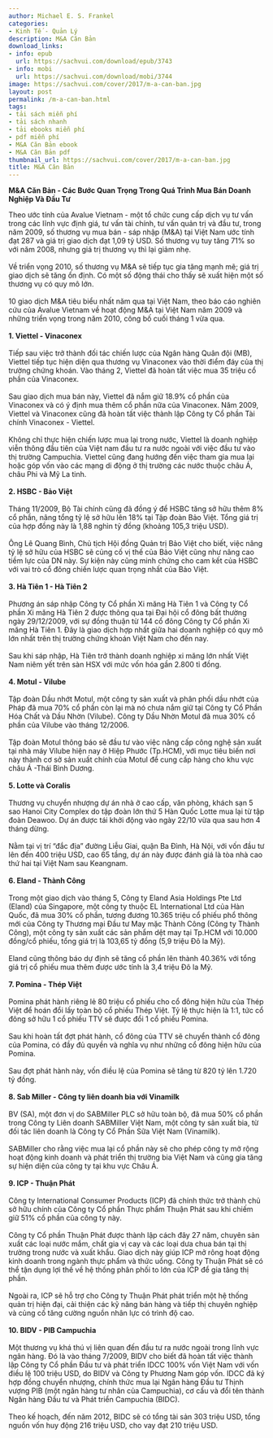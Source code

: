 ```yaml
---
author: Michael E. S. Frankel
categories:
- Kinh Tế - Quản Lý
description: M&A Căn Bản
download_links:
- info: epub
  url: https://sachvui.com/download/epub/3743
- info: mobi
  url: https://sachvui.com/download/mobi/3744
image: https://sachvui.com/cover/2017/m-a-can-ban.jpg
layout: post
permalink: /m-a-can-ban.html
tags:
- tải sách miễn phí
- tải sách nhanh
- tải ebooks miễn phí
- pdf miễn phí
- M&A Căn Bản ebook
- M&A Căn Bản pdf
thumbnail_url: https://sachvui.com/cover/2017/m-a-can-ban.jpg
title: M&A Căn Bản
---
```


 <div class="item-desc text-justify"> <p><strong>M&amp;A Căn Bản - Các Bước Quan Trọng Trong Quá Trình Mua Bán Doanh Nghiệp Và Đầu Tư</strong></p><p>Theo ước tính của Avalue Vietnam - một tổ chức cung cấp dịch vụ tư vấn trong các lĩnh vực định giá, tư vấn tài chính, tư vấn quản trị và đầu tư, trong năm 2009, số thương vụ mua bán - sáp nhập (M&amp;A) tại Việt Nam ước tính đạt 287 và giá trị giao dịch đạt 1,09 tỷ USD. Số thương vụ tuy tăng 71% so với năm 2008, nhưng giá trị thương vụ thì lại giảm nhẹ.<br><br>Về triển vọng 2010, số thương vụ M&amp;A sẽ tiếp tục gia tăng mạnh mẽ; giá trị giao dịch sẽ tăng ổn định. Có một số động thái cho thấy sẽ xuất hiện một số thương vụ có quy mô lớn.<br><br>10 giao dịch M&amp;A tiêu biểu nhất năm qua tại Việt Nam, theo báo cáo nghiên cứu của Avalue Vietnam về hoạt động M&amp;A tại Việt Nam năm 2009 và những triển vọng trong năm 2010, công bố cuối tháng 1 vừa qua. <br><br><strong>1. Viettel - Vinaconex</strong><br><br>Tiếp sau việc trở thành đối tác chiến lược của Ngân hàng Quân đội (MB), Viettel tiếp tục hiện diện qua thương vụ Vinaconex vào thời điểm đáy của thị trường chứng khoán. Vào tháng 2, Viettel đã hoàn tất việc mua 35 triệu cổ phần của Vinaconex.<br><br>Sau giao dịch mua bán này, Viettel đã nắm giữ 18.9% cổ phần của Vinaconex và có ý định mua thêm cổ phần nữa của Vinaconex. Năm 2009, Viettel và Vinaconex cũng đã hoàn tất việc thành lập Công ty Cổ phần Tài chính Vinaconex - Viettel.<br><br>Không chỉ thực hiện chiến lược mua lại trong nước, Viettel là doanh nghiệp viễn thông đầu tiên của Việt nam đầu tư ra nước ngoài với việc đầu tư vào thị trường Campuchia. Viettel cũng đang hướng đến việc tham gia mua lại hoặc góp vốn vào các mạng di động ở thị trường các nước thuộc châu Á, châu Phi và Mỹ La tinh.<br><br><strong>2. HSBC - Bảo Việt</strong><br><br>Tháng 11/2009, Bộ Tài chính cũng đã đồng ý để HSBC tăng sở hữu thêm 8% cổ phần, nâng tổng tỷ lệ sở hữu lên 18% tại Tập đoàn Bảo Việt. Tổng giá trị của hợp đồng này là 1,88 nghìn tỷ đồng (khoảng 105,3 triệu USD).<br><br>Ông Lê Quang Bình, Chủ tịch Hội đồng Quản trị Bảo Việt cho biết, việc nâng tỷ lệ sở hữu của HSBC sẽ củng cố vị thế của Bảo Việt cũng như nâng cao tiềm lực của DN này. Sự kiện này cũng minh chứng cho cam kết của HSBC với vai trò cổ đông chiến lược quan trọng nhất của Bảo Việt.<br><br><strong>3. Hà Tiên 1 - Hà Tiên 2</strong><br><br>Phương án sáp nhập Công ty Cổ phần Xi măng Hà Tiên 1 và Công ty Cổ phần Xi măng Hà Tiên 2 được thông qua tại Đại hội cổ đông bất thường ngày 29/12/2009, với sự đồng thuận từ 144 cổ đông Công ty Cổ phần Xi măng Hà Tiên 1. Đây là giao dịch hợp nhất giữa hai doanh nghiệp có quy mô lớn nhất trên thị trường chứng khoán Việt Nam cho đến nay.<br><br>Sau khi sáp nhập, Hà Tiên trở thành doanh nghiệp xi măng lớn nhất Việt Nam niêm yết trên sàn HSX với mức vốn hóa gần 2.800 tỉ đồng. <br><br><strong>4. Motul - Vilube</strong><br><br>Tập đoàn Dầu nhớt Motul, một công ty sản xuất và phân phối dầu nhớt của Pháp đã mua 70% cổ phần còn lại mà nó chưa nắm giữ tại Công ty Cổ Phần Hóa Chất và Dầu Nhờn (Vilube). Công ty Dầu Nhờn Motul đã mua 30% cổ phần của Vilube vào tháng 12/2006.<br><br>Tập đoàn Motul thông báo sẽ đầu tư vào việc nâng cấp công nghệ sản xuất tại nhà máy Vilube hiện nay ở Hiệp Phước (Tp.HCM), với mục tiêu biến nơi này thành cơ sở sản xuất chính của Motul để cung cấp hàng cho khu vực châu Á -Thái Bình Dương.<br><br><strong>5. Lotte và Coralis</strong><br><br>Thương vụ chuyển nhượng dự án nhà ở cao cấp, văn phòng, khách sạn 5 sao Hanoi City Complex do tập đoàn lớn thứ 5 Hàn Quốc Lotte mua lại từ tập đoàn Deawoo. Dự án được tái khởi động vào ngày 22/10 vừa qua sau hơn 4 tháng dừng.<br><br>Nằm tại vị trí “đắc địa” đường Liễu Giai, quận Ba Đình, Hà Nội, với vốn đầu tư lên đến 400 triệu USD, cao 65 tầng, dự án này được đánh giá là tòa nhà cao thứ hai tại Việt Nam sau Keangnam.<br><br><strong>6. Eland - Thành Công</strong><br><br>Trong một giao dịch vào tháng 5, Công ty Eland Asia Holdings Pte Ltd (Eland) của Singapore, một công ty thuộc EL International Ltd của Hàn Quốc, đã mua 30% cổ phần, tương đương 10.365 triệu cổ phiếu phổ thông mới của Công ty Thương mại Đầu tư May mặc Thành Công (Công ty Thành Công), một công ty sản xuất các sản phẩm dệt may tại Tp.HCM với 10.000 đồng/cổ phiếu, tổng giá trị là 103,65 tỷ đồng (5,9 triệu Đô la Mỹ).<br><br>Eland cũng thông báo dự định sẽ tăng cổ phần lên thành 40.36% với tổng giá trị cổ phiếu mua thêm được ước tính là 3,4 triệu Đô la Mỹ.<br><br><strong>7. Pomina - Thép Việt</strong><br><br>Pomina phát hành riêng lẻ 80 triệu cổ phiếu cho cổ đông hiện hữu của Thép Việt để hoán đổi lấy toàn bộ cổ phiếu Thép Việt. Tỷ lệ thực hiện là 1:1, tức cổ đông sở hữu 1 cổ phiếu TTV sẽ được đổi 1 cổ phiếu Pomina.<br><br>Sau khi hoàn tất đợt phát hành, cổ đông của TTV sẽ chuyển thành cổ đông của Pomina, có đầy đủ quyền và nghĩa vụ như những cổ đông hiện hữu của Pomina.<br><br>Sau đợt phát hành này, vốn điều lệ của Pomina sẽ tăng từ 820 tỷ lên 1.720 tỷ đồng.<br><br><strong>8. Sab Miller - Công ty liên doanh bia với Vinamilk</strong><br><br>BV (SA), một đơn vị do SABMiller PLC sở hữu toàn bộ, đã mua 50% cổ phần trong Công ty Liên doanh SABMiller Việt Nam, một công ty sản xuất bia, từ đối tác liên doanh là Công ty Cổ Phần Sữa Việt Nam (Vinamilk).<br><br>SABMiller cho rằng việc mua lại cổ phần này sẽ cho phép công ty mở rộng hoạt động kinh doanh và phát triển thị trường bia Việt Nam và cũng gia tăng sự hiện diện của công ty tại khu vực Châu Á.<br><br><strong>9. ICP - Thuận Phát</strong><br><br>Công ty International Consumer Products (ICP) đã chính thức trở thành chủ sở hữu chính của Công ty Cổ phần Thực phẩm Thuận Phát sau khi chiếm giữ 51% cổ phần của công ty này.<br><br>Công ty Cổ phần Thuận Phát được thành lập cách đây 27 năm, chuyên sản xuất các loại nước mắm, chất gia vị cay và các loại dưa chua bán tại thị trường trong nước và xuất khẩu. Giao dịch này giúp ICP mở rông hoạt động kinh doanh trong ngành thực phẩm và thức uống. Công ty Thuận Phát sẽ có thể tận dụng lợi thế về hệ thống phân phối to lớn của ICP để gia tăng thị phần.<br><br>Ngoài ra, ICP sẽ hỗ trợ cho Công ty Thuận Phát phát triển một hệ thống quản trị hiện đại, cải thiện các kỹ năng bán hàng và tiếp thị chuyên nghiệp và củng cố tăng cường nguồn nhân lực có trình độ cao.<br><br><strong>10. BIDV - PIB Campuchia</strong><br><br>Một thương vụ khá thú vị liên quan đến đầu tư ra nước ngoài trong lĩnh vực ngân hàng. Đó là vào tháng 7/2009, BIDV cho biết đã hoàn tất việc thành lập Công ty Cổ phần Đầu tư và phát triển IDCC 100% vốn Việt Nam với vốn điều lệ 100 triệu USD, do BIDV và Công ty Phương Nam góp vốn. IDCC đã ký hợp đồng chuyển nhượng, chính thức mua lại Ngân hàng Đầu tư Thịnh vượng PIB (một ngân hàng tư nhân của Campuchia), cơ cấu và đổi tên thành Ngân hàng Đầu tư và Phát triển Campuchia (BIDC).<br><br>Theo kế hoạch, đến năm 2012, BIDC sẽ có tổng tài sản 303 triệu USD, tổng nguồn vốn huy động 216 triệu USD, cho vay đạt 210 triệu USD.<br> </p> </div>